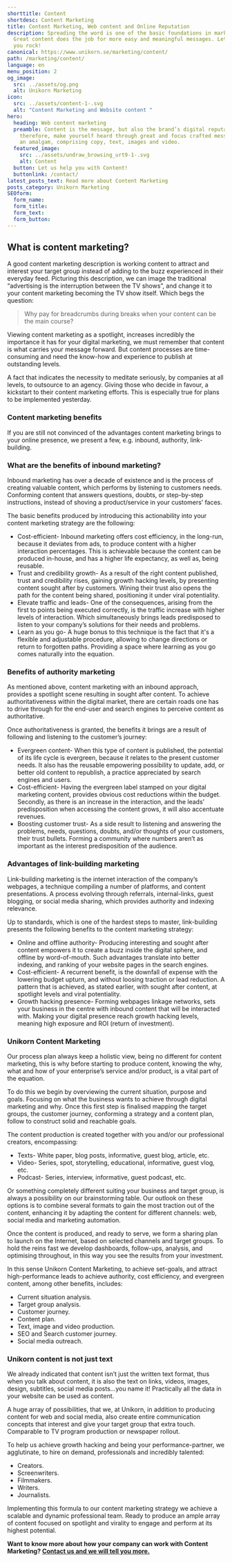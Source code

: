 ```yaml
---
shorttitle: Content
shortdesc: Content Marketing
title: Content Marketing, Web content and Online Reputation
description: Spreading the word is one of the basic foundations in marketing.
  Great content does the job for more easy and meaningful messages. Let us help
  you rock!
canonical: https://www.unikorn.se/marketing/content/
path: /marketing/content/
language: en
menu_position: 2
og_image:
  src: ../assets/og.png
  alt: Unikorn Marketing
icon:
  src: ../assets/content-1-.svg
  alt: "Content Marketing and Website content "
hero:
  heading: Web content marketing
  preamble: Content is the message, but also the brand’s digital reputation,
    therefore, make yourself heard through great and focus crafted messages via
    an amalgam, comprising copy, text, images and video.
  featured_image:
    src: ../assets/undraw_browsing_urt9-1-.svg
    alt: Content
  button: Let us help you with Content!
  buttonlink: /contact/
latest_posts_text: Read more about Content Marketing
posts_category: Unikorn Marketing
SEOform: 
  form_name:
  form_title: 
  form_text: 
  form_button: 
---
```

## What is content marketing?

A good content marketing description is working content to attract and interest your target group instead of adding to the buzz experienced in their everyday feed. Picturing this description, we can image the traditional “advertising is the interruption between the TV shows”, and change it to your content marketing becoming the TV show itself. Which begs the question:

> Why pay for breadcrumbs during breaks when your content can be the main course?

Viewing content marketing as a spotlight, increases incredibly the importance it has for your digital marketing, we must remember that content is what carries your message forward. But content processes are time-consuming and need the know-how and experience to publish at outstanding levels.

A fact that indicates the necessity to meditate seriously, by companies at all levels, to outsource to an agency. Giving those who decide in favour, a kickstart to their content marketing efforts. This is especially true for plans to be implemented yesterday.

### Content marketing benefits

If you are still not convinced of the advantages content marketing brings to your online presence, we present a few, e.g. inbound, authority, link-building.

### What are the benefits of inbound marketing?

Inbound marketing has over a decade of existence and is the process of creating valuable content, which performs by listening to customers needs. Conforming content that answers questions, doubts, or step-by-step instructions, instead of shoving a product/service in your customers’ faces.

The basic benefits produced by introducing this actionability into your content marketing strategy are the following:

* Cost-efficient- Inbound marketing offers cost efficiency, in the long-run, because it deviates from ads, to produce content with a higher interaction percentages. This is achievable because the content can be produced in-house, and has a higher life expectancy, as well as, being reusable.
* Trust and credibility growth- As a result of the right content published, trust and credibility rises, gaining growth hacking levels, by presenting content sought after by customers. Wining their trust also opens the path for the content being shared, positioning it under viral potentiality.
* Elevate traffic and leads- One of the consequences, arising from the first to points being executed correctly, is the traffic increase with higher levels of interaction. Which simultaneously brings leads predisposed to listen to your company’s solutions for their needs and problems.
* Learn as you go- A huge bonus to this technique is the fact that it's a flexible and adjustable procedure, allowing to change directions or return to forgotten paths. Providing a space where learning as you go comes naturally into the equation.

### Benefits of authority marketing

As mentioned above, content marketing with an inbound approach, provides a spotlight scene resulting in sought after content. To achieve authoritativeness within the digital market, there are certain roads one has to drive through for the end-user and search engines to perceive content as authoritative.

Once authoritativeness is granted, the benefits it brings are a result of following and listening to the customer’s journey:

* Evergreen content- When this type of content is published, the potential of its life cycle is evergreen, because it relates to the present customer needs. It also has the reusable empowering possibility to update, add, or better old content to republish, a practice appreciated by search engines and users.
* Cost-efficient- Having the evergreen label stamped on your digital marketing content, provides obvious cost reductions within the budget. Secondly, as there is an increase in the interaction, and the leads’ predisposition when accessing the content grows, it will also accentuate revenues.
* Boosting customer trust- As a side result to listening and answering the problems, needs, questions, doubts, and/or thoughts of your customers, their trust bullets. Forming a community where numbers aren’t as important as the interest predisposition of the audience.

### Advantages of link-building marketing

Link-building marketing is the internet interaction of the company’s webpages, a technique compiling a number of platforms, and content presentations. A process evolving through referrals, internal-links, guest blogging, or social media sharing, which provides authority and indexing relevance.

Up to standards, which is one of the hardest steps to master, link-building presents the following benefits to the content marketing strategy:

* Online and offline authority- Producing interesting and sought after content empowers it to create a buzz inside the digital sphere, and offline by word-of-mouth. Such advantages translate into better indexing, and ranking of your website pages in the search engines.
* Cost-efficient- A recurrent benefit, is the downfall of expense with the lowering budget upturn, and without loosing traction or lead reduction. A pattern that is achieved, as stated earlier, with sought after content, at spotlight levels and viral potentiality.
* Growth hacking presence- Forming webpages linkage networks, sets your business in the centre with inbound content that will be interacted with. Making your digital presence reach growth hacking levels, meaning high exposure and ROI (return of investment).

### Unikorn Content Marketing

Our process plan always keep a holistic view, being no different for content marketing, this is why before starting to produce content, knowing the why, what and how of your enterprise’s service and/or product, is a vital part of the equation.

To do this we begin by overviewing the current situation, purpose and goals. Focusing on what the business wants to achieve through digital marketing and why. Once this first step is finalised mapping the target groups, the customer journey, conforming a strategy and a content plan, follow to construct solid and reachable goals.

The content production is created together with you and/or our professional creators, encompassing:

* Texts- White paper, blog posts, informative, guest blog, article, etc.
* Video- Series, spot, storytelling, educational, informative, guest vlog, etc.
* Podcast- Series, interview, informative, guest podcast, etc.

Or something completely different suiting your business and target group, is always a possibility on our brainstorming table. Our outlook on these options is to combine several formats to gain the most traction out of the content, enhancing it by adapting the content for different channels: web, social media and marketing automation.

Once the content is produced, and ready to serve, we form a sharing plan to launch on the Internet, based on selected channels and target groups. To hold the reins fast we develop dashboards, follow-ups, analysis, and optimising throughout, in this way you see the results from your investment.

In this sense Unikorn Content Marketing, to achieve set-goals, and attract high-performance leads to achieve authority, cost efficiency, and evergreen content, among other benefits, includes:

* Current situation analysis.
* Target group analysis.
* Customer journey.
* Content plan.
* Text, image and video production.
* SEO and Search customer journey.
* Social media outreach.

### Unikorn content is not just text

We already indicated that content isn’t just the written text format, thus when you talk about content, it is also the text on links, videos, images, design, subtitles, social media posts...you name it! Practically all the data in your website can be used as content.

A huge array of possibilities, that we, at Unikorn, in addition to producing content for web and social media, also create entire communication concepts that interest and give your target group that extra touch. Comparable to TV program production or newspaper rollout.

To help us achieve growth hacking and being your performance-partner, we agglutinate, to hire on demand, professionals and incredibly talented:

* Creators.
* Screenwriters.
* Filmmakers.
* Writers.
* Journalists.

Implementing this formula to our content marketing strategy we achieve a scalable and dynamic professional team. Ready to produce an ample array of content focused on spotlight and virality to engage and perform at its highest potential.

**Want to know more about how your company can work with Content Marketing? [Contact us and we will tell you more.](/contact/)**